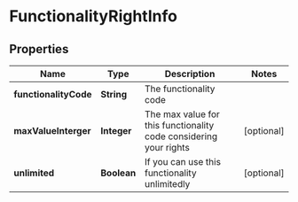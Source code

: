 
# FunctionalityRightInfo

## Properties
Name | Type | Description | Notes
------------ | ------------- | ------------- | -------------
**functionalityCode** | **String** | The functionality code | 
**maxValueInterger** | **Integer** | The max value for this functionality code considering your rights |  [optional]
**unlimited** | **Boolean** | If you can use this functionality unlimitedly |  [optional]



